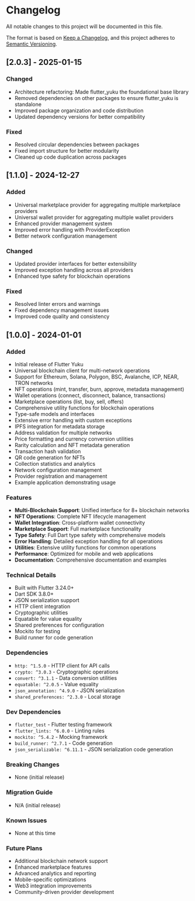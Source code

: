# Changelog

All notable changes to this project will be documented in this file.

The format is based on [Keep a Changelog](https://keepachangelog.com/en/1.0.0/),
and this project adheres to [Semantic Versioning](https://semver.org/spec/v2.0.0.html).

## [2.0.3] - 2025-01-15

### Changed
- Architecture refactoring: Made flutter_yuku the foundational base library
- Removed dependencies on other packages to ensure flutter_yuku is standalone
- Improved package organization and code distribution
- Updated dependency versions for better compatibility

### Fixed
- Resolved circular dependencies between packages
- Fixed import structure for better modularity
- Cleaned up code duplication across packages

## [1.1.0] - 2024-12-27

### Added
- Universal marketplace provider for aggregating multiple marketplace providers
- Universal wallet provider for aggregating multiple wallet providers
- Enhanced provider management system
- Improved error handling with ProviderException
- Better network configuration management

### Changed
- Updated provider interfaces for better extensibility
- Improved exception handling across all providers
- Enhanced type safety for blockchain operations

### Fixed
- Resolved linter errors and warnings
- Fixed dependency management issues
- Improved code quality and consistency

## [1.0.0] - 2024-01-01

### Added
- Initial release of Flutter Yuku
- Universal blockchain client for multi-network operations
- Support for Ethereum, Solana, Polygon, BSC, Avalanche, ICP, NEAR, TRON networks
- NFT operations (mint, transfer, burn, approve, metadata management)
- Wallet operations (connect, disconnect, balance, transactions)
- Marketplace operations (list, buy, sell, offers)
- Comprehensive utility functions for blockchain operations
- Type-safe models and interfaces
- Extensive error handling with custom exceptions
- IPFS integration for metadata storage
- Address validation for multiple networks
- Price formatting and currency conversion utilities
- Rarity calculation and NFT metadata generation
- Transaction hash validation
- QR code generation for NFTs
- Collection statistics and analytics
- Network configuration management
- Provider registration and management
- Example application demonstrating usage

### Features
- **Multi-Blockchain Support**: Unified interface for 8+ blockchain networks
- **NFT Operations**: Complete NFT lifecycle management
- **Wallet Integration**: Cross-platform wallet connectivity
- **Marketplace Support**: Full marketplace functionality
- **Type Safety**: Full Dart type safety with comprehensive models
- **Error Handling**: Detailed exception handling for all operations
- **Utilities**: Extensive utility functions for common operations
- **Performance**: Optimized for mobile and web applications
- **Documentation**: Comprehensive documentation and examples

### Technical Details
- Built with Flutter 3.24.0+
- Dart SDK 3.8.0+
- JSON serialization support
- HTTP client integration
- Cryptographic utilities
- Equatable for value equality
- Shared preferences for configuration
- Mockito for testing
- Build runner for code generation

### Dependencies
- `http: ^1.5.0` - HTTP client for API calls
- `crypto: ^3.0.3` - Cryptographic operations
- `convert: ^3.1.1` - Data conversion utilities
- `equatable: ^2.0.5` - Value equality
- `json_annotation: ^4.9.0` - JSON serialization
- `shared_preferences: ^2.3.0` - Local storage

### Dev Dependencies
- `flutter_test` - Flutter testing framework
- `flutter_lints: ^6.0.0` - Linting rules
- `mockito: ^5.4.2` - Mocking framework
- `build_runner: ^2.7.1` - Code generation
- `json_serializable: ^6.11.1` - JSON serialization code generation

### Breaking Changes
- None (initial release)

### Migration Guide
- N/A (initial release)

### Known Issues
- None at this time

### Future Plans
- Additional blockchain network support
- Enhanced marketplace features
- Advanced analytics and reporting
- Mobile-specific optimizations
- Web3 integration improvements
- Community-driven provider development